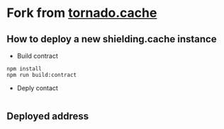# Fork from [tornado.cache](https://github.com/tornadocash/tornado-core)

## How to deploy a new shielding.cache instance


 * Build contract

```
npm install
npm run build:contract
```

 * Deply contact

```

```

## Deployed address


